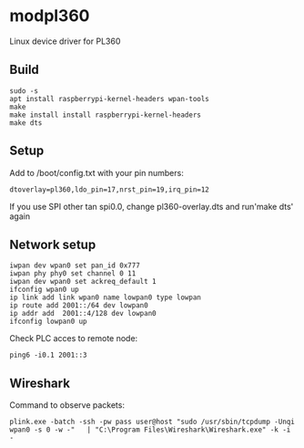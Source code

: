 # modpl360
Linux device driver for PL360

## Build

    sudo -s
    apt install raspberrypi-kernel-headers wpan-tools
    make
    make install install raspberrypi-kernel-headers
    make dts
    
## Setup

Add to /boot/config.txt with your pin numbers:

    dtoverlay=pl360,ldo_pin=17,nrst_pin=19,irq_pin=12
    
If you use SPI other tan spi0.0, change pl360-overlay.dts and run'make dts' again

## Network setup

    iwpan dev wpan0 set pan_id 0x777
    iwpan phy phy0 set channel 0 11
    iwpan dev wpan0 set ackreq_default 1
    ifconfig wpan0 up 
    ip link add link wpan0 name lowpan0 type lowpan
    ip route add 2001::/64 dev lowpan0
    ip addr add  2001::4/128 dev lowpan0
    ifconfig lowpan0 up
    
Check PLC acces to remote node:

    ping6 -i0.1 2001::3

## Wireshark

Command to observe packets:

    plink.exe -batch -ssh -pw pass user@host "sudo /usr/sbin/tcpdump -Unqi wpan0 -s 0 -w -"   | "C:\Program Files\Wireshark\Wireshark.exe" -k -i -
    
